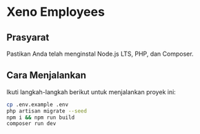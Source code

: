 # Xeno Employees

## Prasyarat

Pastikan Anda telah menginstal Node.js LTS, PHP, dan Composer.

## Cara Menjalankan

Ikuti langkah-langkah berikut untuk menjalankan proyek ini:

```sh
cp .env.example .env
php artisan migrate --seed
npm i && npm run build
composer run dev
```